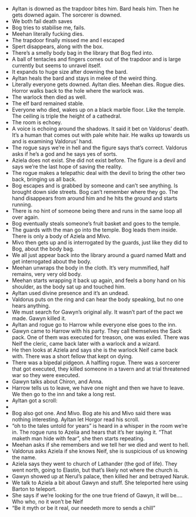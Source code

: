 - Ayltan is downed as the trapdoor bites him. Bard heals him. Then he gets downed again. The sorcerer is downed. 
- We both fail death saves
- Bog tries to stabilise me, fails. 
- Meehan literally fucking dies. 
- The trapdoor finally missed me and I escaped
- Spert disappears, along with the box. 
- There’s a smelly body bag in the library that Bog fled into. 
- A ball of tentacles and fingers comes out of the trapdoor and is large currently but seems to unravel itself. 
- It expands to huge size after downing the bard. 
- Ayltan heals the bard and stays in melee of the weird thing. 
- Literally everyone gets downed. Ayltan dies. Meehan dies. Rogue dies. Horror walks back to the hole where the warlock was. 
- The warlock then died as well. 
- The elf bard remained stable. 
- Everyone who died, wakes up on a black marble floor. Like the temple. The ceiling is triple the height of a cathedral.
- The room is echoey. 
- A voice is echoing around the shadows. It said it bet on Valdorus’ death. It’s a human that comes out with pale white hair. He walks up towards us and is examining Valdorus’ hand.
- The rogue says we’re in hell and the figure says that’s correct. Valdorus asks if he’s a god and he says yes of sorts.
- Aziela does not exist. She did not exist before. The figure is a devil and says we’re the last hope of saving the reality. 
- The rogue makes a telepathic deal with the devil to bring the other two back, bringing us all back. 
- Bog escapes and is grabbed by someone and can’t see anything. Is brought down side streets. Bog can’t remember where they go. The hand disappears from around him and he hits the ground and starts running. 
- There is no hint of someone being there and runs in the same loop all over again.
- Bog eventually steals someone’s fruit basket and goes to the temple. 
- The guards with the man go into the temple. Bog leads them inside. There is only a body of Aziela and Mivo.
- Mivo then gets up and is interrogated by the guards, just like they did to Bog, about the body bag. 
- We all just appear back into the library around a guard named Matt and get interrogated about the body. 
- Meehan unwraps the body in the cloth. It’s very mummified, half remains, very very old body. 
- Meehan starts wrapping it back up again, and feels a bony hand on his shoulder, as the body sat up and touched him. 
- Ayltan used divine presence and it’s an undead. 
- Valdorus puts on the ring and can hear the body speaking, but no one hears anything. 
- We must search for Gawyn’s original ally. It wasn’t part of the pact we made. Gawyn killed it. 
- Ayltan and rogue go to Harrow while everyone else goes to the inn. 
- Gawyn came to Harrow with his party. They call themselves the Sack pack. One of them was executed for treason, one was exiled. There was Neif the cleric, came back later with a warlock and a wizard. 
- He then looks at Aziela and says she is the warlock Neif came back with. There was a short fellow that kept on dying. 
- There was a bipedal pidgeon. A halfling rogue. There was a sorcerer that got executed, they killed someone in a tavern and at trial threatened war so they were executed. 
- Gawyn talks about Chiron, and Anna. 
- Harrow tells us to leave, we have one night and then we have to leave. We then go to the inn and take a long rest. 
- Ayltan got a scroll:
- 
- Bog also got one. And Mivo. Bog ate his and Mivo said there was nothing interesting. Ayltan let Horgor read his scroll. 
- “oh to the tales untold for years”  is heard in a whisper in the room we’re in. The rogue runs to Azelia and hears that it’s her saying it. “That maketh man hide with fear”, she then starts repeating. 
- Meehan asks if she remembers and we tell her we died and went to hell. 
- Valdorus asks Aziela if she knows Neif, she is suspicious of us knowing the name. 
- Aziela says they went to church of Lathander (the god of life). They went north, going to Elastin, but that’s likely not where the church is. 
- Gawyn showed up at Nerul’s palace, then killed her and betrayed Naruk. 
- We talk to Aziela a bit about Gawyn and stuff. She teleported here using Barton to teleport. 
- She says if we’re looking for the one true friend of Gawyn, it will be…. Who who, no it won’t be Neif
- “Be it myth or be it real, our needeth more to sends a chill”
